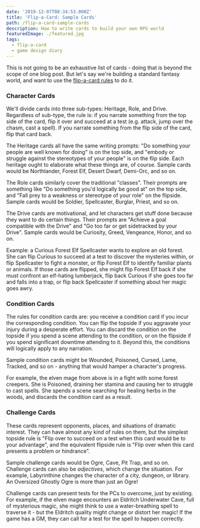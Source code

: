```yaml
---
date: '2019-12-07T08:34:53.000Z'
title: 'Flip-a-Card: Sample Cards'
path: /flip-a-card-sample-cards
description: How to write cards to build your own RPG world
featuredImage: ./featured.jpg
tags:
  - flip-a-card
  - game design diary
---
```

    


This is not going to be an exhaustive list of cards - doing that is beyond the scope of one blog post. But let's say we're building a standard fantasy world, and want to use the [flip-a-card rules](/flip-a-card-design-doc/) to do it.

### Character Cards

We'll divide cards into three sub-types: Heritage, Role, and Drive. Regardless of sub-type, the rule is: if you narrate something from the top side of the card, flip it over and succeed at a test (e.g. attack, jump over the chasm, cast a spell). If you narrate something from the flip side of the card, flip that card back.

The Heritage cards all have the same writing prompts: "Do something your people are well known for doing" is on the top side, and "embody or struggle against the stereotypes of your people" is on the flip side. Each heritage ought to elaborate what these things are, of course. Sample cards would be Northlander, Forest Elf, Desert Dwarf, Demi-Orc, and so on.

The Role cards similarly cover the traditional "classes". Their prompts are something like "Do something you'd logically be good at" on the top side, and "Fall prey to a weakness or stereotype of your role" on the flipside. Sample cards would be Soldier, Spellcaster, Burglar, Priest, and so on.

The Drive cards are motivational, and let characters get stuff done because they want to do certain things. Their prompts are "Achieve a goal compatible with the Drive" and "Go too far or get sidetracked by your Drive". Sample cards would be Curiosity, Greed, Vengeance, Honor, and so on.

Example: a Curious Forest Elf Spellcaster wants to explore an old forest. She can flip Curious to succeed at a test to discover the mysteries within, or flip Spellcaster to fight a monster, or flip Forest Elf to identify familiar plants or animals. If those cards are flipped, she might flip Forest Elf back if she must confront an elf-hating lumberjack, flip back Curious if she goes too far and falls into a trap, or flip back Spellcaster if something about her magic goes awry.

### Condition Cards

The rules for condition cards are: you receive a condition card if you incur the corresponding condition. You can flip the topside if you aggravate your injury during a desperate effort. You can discard the condition on the topside if you spend a scene attending to the condition, or on the flipside if you spend significant downtime attending to it. Beyond this, the conditions will logically apply to any narration.

Sample condition cards might be Wounded, Poisoned, Cursed, Lame, Tracked, and so on - anything that would hamper a character's progress.

For example, the elven mage from above is in a fight with some forest creepers. She is Poisoned, draining her stamina and causing her to struggle to cast spells. She spends a scene searching for healing herbs in the woods, and discards the condition card as a result.

### Challenge Cards

These cards represent opponents, places, and situations of dramatic interest. They can have almost any kind of rules on them, but the simplest topside rule is "Flip over to succeed on a test when this card would be to your advantage", and the equivalent flipside rule is "Flip over when this card presents a problem or hindrance".

Sample challenge cards would be Ogre, Cave, Pit Trap, and so on. Challenge cards can also be _adjectives_, which change the situation. For example, Labyrinthine changes the character of a city, dungeon, or library. An Oversized Ghostly Ogre is more than just an Ogre!

Challenge cards can present tests for the PCs to overcome, just by existing. For example, if the elven mage encounters an Eldritch Underwater Cave, full of mysterious magic, she might think to use a water-breathing spell to traverse it - but the Eldritch quality might change or distort her magic! If the game has a GM, they can call for a test for the spell to happen correctly.


    